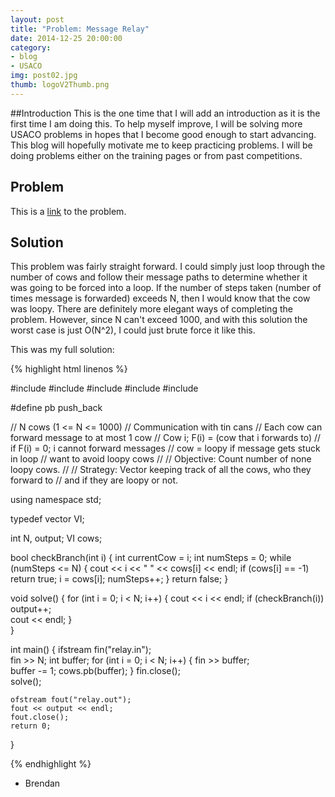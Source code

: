 ```yaml
---
layout: post
title: "Problem: Message Relay"
date: 2014-12-25 20:00:00
category: 
- blog
- USACO
img: post02.jpg
thumb: logoV2Thumb.png
---
```


##Introduction
This is the one time that I will add an introduction as it is the first time I am doing this.
To help myself improve, I will be solving more USACO problems in hopes that I become good enough to start advancing. This blog will hopefully motivate me to keep practicing problems. I will be doing problems either on the training pages or from past competitions.
<!--more-->

## Problem
This is a [link](http://www.usaco.org/index.php?page=viewproblem2&cpid=241) to the problem.

## Solution
This problem was fairly straight forward. I could simply just loop through the number of cows and follow their message paths to determine whether it was going to be forced into a loop. If the number of steps taken (number of times message is forwarded) exceeds N, then I would know that the cow was loopy. There are definitely more elegant ways of completing the problem. However, since N can't exceed 1000, and with this solution the worst case is just O(N^2), I could just brute force it like this.

This was my full solution:

{% highlight html linenos %}

#include <iostream>
#include <fstream>
#include <algorithm>
#include <vector>
#include <utility>

#define pb push_back

// N cows (1 <= N <= 1000)
// Communication with tin cans
// Each cow can forward message to at most 1 cow
// Cow i; F(i) = (cow that i forwards to)
// if F(i) = 0; i cannot forward messages
// cow = loopy if message gets stuck in loop
// want to avoid loopy cows
//
// Objective: Count number of none loopy cows.
//
// Strategy: Vector keeping track of all the cows, who they forward to
// 		and if they are loopy or not. 

using namespace std;

typedef vector<int> VI;

int N, output;
VI cows;

bool checkBranch(int i) {
	int currentCow = i;
	int numSteps = 0;
	while (numSteps <= N) {
		cout << i << " " << cows[i] << endl;
		if (cows[i] == -1) return true;
		i = cows[i];
		numSteps++;
	}
	return false;
}

void solve() {
	for (int i = 0; i < N; i++) {
		cout << i << endl;
		if (checkBranch(i)) output++;	
		cout << endl;
	}		
}

int main() {
	ifstream fin("relay.in");	
	fin >> N;
	int buffer;
	for (int i = 0; i < N; i++) {
		fin >> buffer;	
		buffer -= 1;
		cows.pb(buffer);
	}
	fin.close();	
	solve();

	ofstream fout("relay.out");
	fout << output << endl;
	fout.close();
	return 0;
}

{% endhighlight %}

- Brendan
